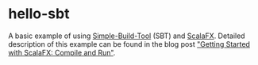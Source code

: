 hello-sbt
=========

A basic example of using [Simple-Build-Tool](http://www.scala-sbt.org/) (SBT) and [ScalaFX](http://scalafx.org).
Detailed description of this example can be found in the blog post
["Getting Started with ScalaFX: Compile and Run"](http://codingonthestaircase.wordpress.com/2013/05/17/getting-started-with-scalafx-compile-and-run-2/).
